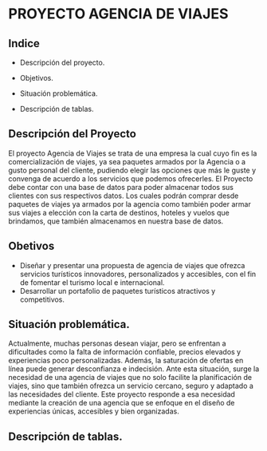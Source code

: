
# PROYECTO AGENCIA DE VIAJES


## Indice
 - Descripción del proyecto.

- Objetivos.


- Situación problemática.



- Descripción de tablas.




## Descripción del Proyecto
El proyecto Agencia de Viajes se trata de una empresa la cual cuyo fin es la comercialización de
viajes, ya sea paquetes armados por la Agencia o a gusto personal del cliente, pudiendo elegir
las opciones que más le guste y convenga de acuerdo a los servicios que podemos ofrecerles.
El Proyecto debe contar con una base de datos para poder almacenar todos sus clientes con
sus respectivos datos. Los cuales podrán comprar desde paquetes de viajes ya armados por la
agencia como también poder armar sus viajes a elección con la carta de destinos, hoteles y
vuelos que brindamos, que también almacenamos en nuestra base de datos.
## Obetivos
- Diseñar y presentar una propuesta de agencia de viajes que ofrezca servicios turísticos innovadores, personalizados y accesibles, con el fin de fomentar el turismo local e internacional.
- Desarrollar un portafolio de paquetes turísticos atractivos y competitivos.
## Situación problemática.
Actualmente, muchas personas desean viajar, pero se enfrentan a dificultades como la falta de información confiable, precios elevados y experiencias poco personalizadas. Además, la saturación de ofertas en línea puede generar desconfianza e indecisión. Ante esta situación, surge la necesidad de una agencia de viajes que no solo facilite la planificación de viajes, sino que también ofrezca un servicio cercano, seguro y adaptado a las necesidades del cliente. Este proyecto responde a esa necesidad mediante la creación de una agencia que se enfoque en el diseño de experiencias únicas, accesibles y bien organizadas.
## Descripción de tablas.


